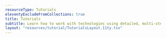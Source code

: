 ```yaml
---
resourceType: Tutorials
eleventyExcludeFromCollections: true
title: Tutorials
subtitle: Learn how to work with technologies using detailed, multi-step lessons accompanied by code samples, instructions, and videos.
layout: "resources/tutorial/TutorialsLayout.11ty.tsx"
---
```


